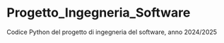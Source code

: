 # Progetto_Ingegneria_Software
Codice Python del progetto di ingegneria del software, anno 2024/2025

